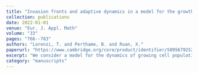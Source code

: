 ```yaml
---
title: "Invasion fronts and adaptive dynamics in a model for the growth of cell populations with heterogeneous mobility"
collection: publications
date: 2022-01-01
venue: "Eur. J. Appl. Math"
volume: "33"
pages: "766--783"
authors: "Lorenzi, T. and Perthame, B. and Ruan, X."
paperurl: "https://www.cambridge.org/core/product/identifier/S0956792521000218/type/journal_article"
excerpt: "We consider a model for the dynamics of growing cell populations with heterogeneous mobility and proliferation rate. The cell phenotypic state is described by a continuous structuring variable and the evolution of the local cell population density function (i.e. the cell phenotypic distribution at each spatial position) is governed by a non-local advection–reaction–diffusion equation. We report on the results of numerical simulations showing that, in the case where the cell mobility is bounded, compactly supported travelling fronts emerge. More mobile phenotypic variants occupy the front edge, whereas more proliferative phenotypic variants are selected at the back of the front. In order to explain such numerical results, we carry out formal asymptotic analysis of the model equation using a Hamilton–Jacobi approach. In summary, we show that the locally dominant phenotypic trait (i.e. the maximum point of the local cell population density function along the phenotypic dimension) satisfies a generalised Burgers’ equation with source term, we construct travelling-front solutions of such transport equation and characterise the corresponding minimal speed. Moreover, we show that, when the cell mobility is unbounded, front edge acceleration and formation of stretching fronts may occur. We briefly discuss the implications of our results in the context of glioma growth."
category: "manuscripts"
---
```

